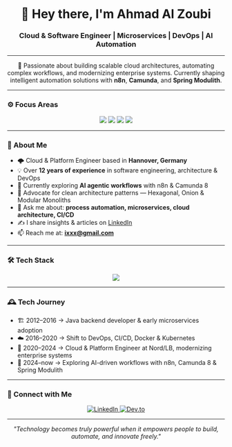 <h1 align="center">👋 Hey there, I'm Ahmad Al Zoubi</h1>
<h3 align="center">Cloud & Software Engineer | Microservices | DevOps | AI Automation</h3>

---

<p align="center">
  🚀 Passionate about building scalable cloud architectures, automating complex workflows, and modernizing enterprise systems.  
  Currently shaping intelligent automation solutions with <b>n8n</b>, <b>Camunda</b>, and <b>Spring Modulith</b>.
</p>

---

### ⚙️ Focus Areas
<p align="center">
  <img src="https://img.shields.io/badge/☁️ Cloud%20Engineering-azure%20|%20aws%20|%20kubernetes-blue?style=for-the-badge" />
  <img src="https://img.shields.io/badge/🧩 Microservices%20&%20Architecture-springboot%20|%20modulith%20|%20hexagonal-green?style=for-the-badge" />
  <img src="https://img.shields.io/badge/🤖 AI%20Automation-n8n%20|%20camunda%20|%20ollama-orange?style=for-the-badge" />
  <img src="https://img.shields.io/badge/🚀 DevOps%20&%20CI/CD-docker%20|%20jenkins%20|%20gitlab-red?style=for-the-badge" />
</p>

---

### 🧠 About Me  
- 🌩️ Cloud & Platform Engineer based in **Hannover, Germany**  
- 💡 Over **12 years of experience** in software engineering, architecture & DevOps  
- 🔭 Currently exploring **AI agentic workflows** with n8n & Camunda 8  
- 🧩 Advocate for clean architecture patterns — Hexagonal, Onion & Modular Monoliths  
- 💬 Ask me about: **process automation, microservices, cloud architecture, CI/CD**  
- ✍️ I share insights & articles on [LinkedIn](https://www.linkedin.com/in/ahmad-a-635b8739/)  
- 📫 Reach me at: **ixxx@gmail.com**

---

### 🛠️ Tech Stack
<p align="center">
  <a href="https://skillicons.dev">
    <img src="https://skillicons.dev/icons?i=java,spring,postgres,docker,kubernetes,azure,gcp,jenkins,gitlab,github,maven,react,nodejs,npm,vscode,idea,nginx,grafana,vim,sqlite,html" />
  </a>
</p>

---

### 🕰️ Tech Journey
- 🏗️ 2012–2016 → Java backend developer & early microservices adoption  
- ☁️ 2016–2020 → Shift to DevOps, CI/CD, Docker & Kubernetes  
- 🧭 2020–2024 → Cloud & Platform Engineer at Nord/LB, modernizing enterprise systems  
- 🤖 2024–now → Exploring AI-driven workflows with n8n, Camunda 8 & Spring Modulith  

---

### 🤝 Connect with Me
<p align="center">
  <a href="https://linkedin.com/in/ahmad-a-635b8739" target="_blank">
    <img src="https://img.shields.io/badge/LinkedIn-0077B5?style=for-the-badge&logo=linkedin&logoColor=white" alt="LinkedIn" />
  </a>
  <a href="https://dev.to/aazoubi" target="_blank">
    <img src="https://img.shields.io/badge/dev.to-0A0A0A?style=for-the-badge&logo=devdotto&logoColor=white" alt="Dev.to" />
  </a>
</p>

---

<p align="center">
  <i>"Technology becomes truly powerful when it empowers people to build, automate, and innovate freely."</i>
</p>
